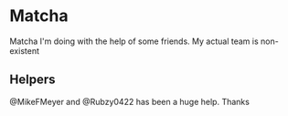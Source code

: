 # Matcha
Matcha I'm doing with the help of some friends. My actual team is non-existent

## Helpers  
@MikeFMeyer and @Rubzy0422 has been a huge help. Thanks
